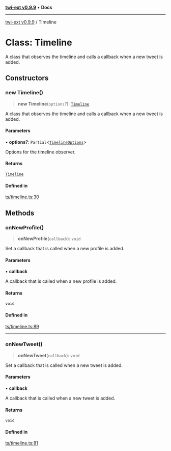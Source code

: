 [**twi-ext v0.9.9**](../README.md) • **Docs**

***

[twi-ext v0.9.9](../README.md) / Timeline

# Class: Timeline

A class that observes the timeline and calls a callback when a new tweet is added.

## Constructors

### new Timeline()

> **new Timeline**(`options`?): [`Timeline`](Timeline.md)

A class that observes the timeline and calls a callback when a new tweet is added.

#### Parameters

• **options?**: `Partial`\<[`TimelineOptions`](../interfaces/TimelineOptions.md)\>

Options for the timeline observer.

#### Returns

[`Timeline`](Timeline.md)

#### Defined in

[ts/timeline.ts:30](https://github.com/Robot-Inventor/twi-ext/blob/b270920d6d190cbd3b1c49875bb71e3273efc054/src/ts/timeline.ts#L30)

## Methods

### onNewProfile()

> **onNewProfile**(`callback`): `void`

Set a callback that is called when a new profile is added.

#### Parameters

• **callback**

A callback that is called when a new profile is added.

#### Returns

`void`

#### Defined in

[ts/timeline.ts:89](https://github.com/Robot-Inventor/twi-ext/blob/b270920d6d190cbd3b1c49875bb71e3273efc054/src/ts/timeline.ts#L89)

***

### onNewTweet()

> **onNewTweet**(`callback`): `void`

Set a callback that is called when a new tweet is added.

#### Parameters

• **callback**

A callback that is called when a new tweet is added.

#### Returns

`void`

#### Defined in

[ts/timeline.ts:81](https://github.com/Robot-Inventor/twi-ext/blob/b270920d6d190cbd3b1c49875bb71e3273efc054/src/ts/timeline.ts#L81)
